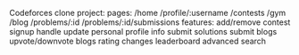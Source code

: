 Codeforces clone project:
pages:
  /home
  /profile/:username
  /contests
  /gym
  /blog
  /problems/:id
  /problems/:id/submissions
features:
 add/remove contest
 signup handle
 update personal profile info
 submit solutions
 submit blogs
 upvote/downvote blogs
 rating changes
 leaderboard
 advanced search
 
  
